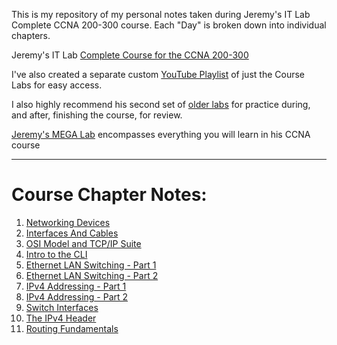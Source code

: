 This is my repository of my personal notes taken during Jeremy's IT Lab Complete CCNA 200-300 course.
Each "Day" is broken down into individual chapters.

Jeremy's IT Lab [Complete Course for the CCNA 200-300](https://www.youtube.com/watch?v=H8W9oMNSuwo&list=PLxbwE86jKRgMpuZuLBivzlM8s2Dk5lXBQ) 

I've also created a separate custom [YouTube Playlist](https://www.youtube.com/watch?v=a1Im6GYaSno&list=PLeKkafR2n05H0FZNgcz2z56pMPooaskFr) of just the Course Labs for easy access.

I also highly recommend his second set of [older labs](https://www.youtube.com/watch?v=XgcGcrLKu1A&list=PLxbwE86jKRgMQ4HTuaJ7yQgA2BoNwY9ct) for practice during, and after, finishing the course, for review.

[Jeremy's MEGA Lab](https://www.youtube.com/watch?v=2p7-MluKAgE&list=PLeKkafR2n05G-C6sd19ZMKq7et__aDR1S) encompasses everything you will learn in his CCNA course

---

# Course Chapter Notes:

1. [Networking Devices](https://github.com/psaumur/CCNA/blob/main/Network_Devices.md)
2. [Interfaces And Cables](https://github.com/psaumur/CCNA/blob/main/Interfaces_and_Cables.md) 
3. [OSI Model and TCP/IP Suite](https://github.com/psaumur/CCNA/blob/main/OSI_Model_TCPSuite.md)
4. [Intro to the CLI](https://github.com/psaumur/CCNA/blob/main/intro_to_cli.md)
5. [Ethernet LAN Switching - Part 1](https://github.com/psaumur/CCNA/blob/main/Ethernet_LAN_Switching_Part1.md)
6. [Ethernet LAN Switching - Part 2](https://github.com/psaumur/CCNA/blob/main/Ethernet_LAN_Switching_Part2.md)
7. [IPv4 Addressing - Part 1](https://github.com/psaumur/CCNA/blob/main/IPv4_Addressing_Part1.md)
8. [IPv4 Addressing - Part 2](https://github.com/psaumur/CCNA/blob/main/IPv4_Addressing_Part2.md)
9. [Switch Interfaces](https://github.com/psaumur/CCNA/blob/main/Switch_Interfaces.md)
10. [The IPv4 Header](https://github.com/psaumur/CCNA/blob/main/The_IPv4_Header.md)
11. [Routing Fundamentals](https://github.com/psaumur/CCNA/blob/main/Routing_Fundamentals_Part1.md)
